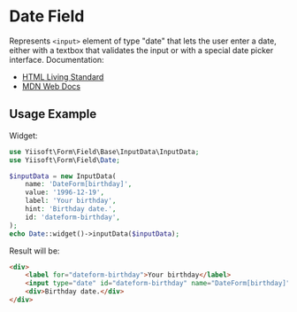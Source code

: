 # Date Field

Represents `<input>` element of type "date" that lets the user enter a date, either with a textbox that validates
the input or with a special date picker interface. Documentation:

- [HTML Living Standard](https://html.spec.whatwg.org/multipage/input.html#date-state-(type=date))
- [MDN Web Docs](https://developer.mozilla.org/docs/Web/HTML/Element/input/date)

## Usage Example

Widget:

```php
use Yiisoft\Form\Field\Base\InputData\InputData;
use Yiisoft\Form\Field\Date;

$inputData = new InputData(
    name: 'DateForm[birthday]',
    value: '1996-12-19',
    label: 'Your birthday',
    hint: 'Birthday date.',
    id: 'dateform-birthday',
);
echo Date::widget()->inputData($inputData);
```

Result will be:

```html
<div>
    <label for="dateform-birthday">Your birthday</label>
    <input type="date" id="dateform-birthday" name="DateForm[birthday]" value="1996-12-19">
    <div>Birthday date.</div>
</div>
```
